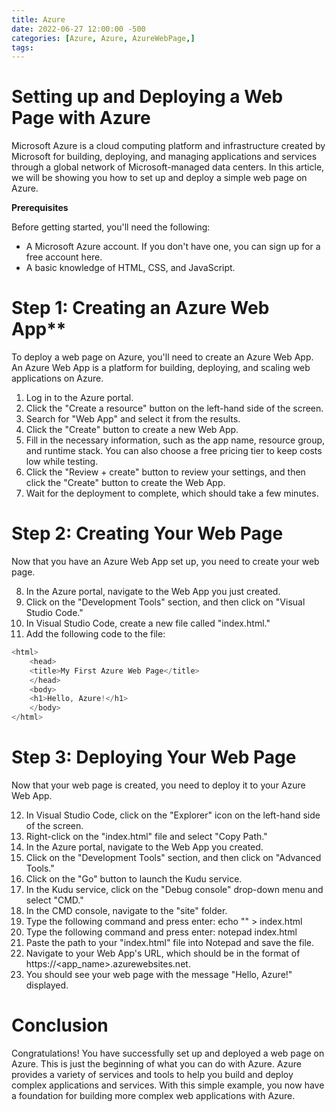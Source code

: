 ```yaml
---
title: Azure
date: 2022-06-27 12:00:00 -500
categories: [Azure, Azure, AzureWebPage,]
tags: 
---
```


# Setting up and Deploying a Web Page with Azure

Microsoft Azure is a cloud computing platform and infrastructure created by Microsoft for building, deploying, and managing applications and services through a global network of Microsoft-managed data centers. In this article, we will be showing you how to set up and deploy a simple web page on Azure.

**Prerequisites**

Before getting started, you'll need the following:

- A Microsoft Azure account. If you don't have one, you can sign up for a free account here.
- A basic knowledge of HTML, CSS, and JavaScript.

# Step 1: Creating an Azure Web App**

To deploy a web page on Azure, you'll need to create an Azure Web App. An Azure Web App is a platform for building, deploying, and scaling web applications on Azure.

1. Log in to the Azure portal.
2. Click the "Create a resource" button on the left-hand side of the screen.
3. Search for "Web App" and select it from the results.
4. Click the "Create" button to create a new Web App.
5.  Fill in the necessary information, such as the app name, resource group, and runtime stack. You can also choose a free pricing tier to keep costs low while testing.
6. Click the "Review + create" button to review your settings, and then click the "Create" button to create the Web App.
7.  Wait for the deployment to complete, which should take a few minutes.

# Step 2: Creating Your Web Page

Now that you have an Azure Web App set up, you need to create your web page.

8. In the Azure portal, navigate to the Web App you just created.
9. Click on the "Development Tools" section, and then click on "Visual Studio Code."
10. In Visual Studio Code, create a new file called "index.html."
11. Add the following code to the file:

```php
<html>
    <head>
    <title>My First Azure Web Page</title>
    </head>
    <body>
    <h1>Hello, Azure!</h1>
    </body>
</html>
```

# Step 3: Deploying Your Web Page

Now that your web page is created, you need to deploy it to your Azure Web App.

12. In Visual Studio Code, click on the "Explorer" icon on the left-hand side of the screen.
13. Right-click on the "index.html" file and select "Copy Path."
14. In the Azure portal, navigate to the Web App you created.
15. Click on the "Development Tools" section, and then click on "Advanced Tools."
16. Click on the "Go" button to launch the Kudu service.
17. In the Kudu service, click on the "Debug console" drop-down menu and select "CMD."
18. In the CMD console, navigate to the "site" folder.
19. Type the following command and press enter: echo "" > index.html
20. Type the following command and press enter: notepad index.html
21. Paste the path to your "index.html" file into Notepad and save the file.
22. Navigate to your Web App's URL, which should be in the format of https://<app_name>.azurewebsites.net.
23. You should see your web page with the message "Hello, Azure!" displayed.

# Conclusion

Congratulations! You have successfully set up and deployed a web page on Azure. This is just the beginning of what you can do with Azure. Azure provides a variety of services and tools to help you build and deploy complex applications and services. With this simple example, you now have a foundation for building more complex web applications with Azure.